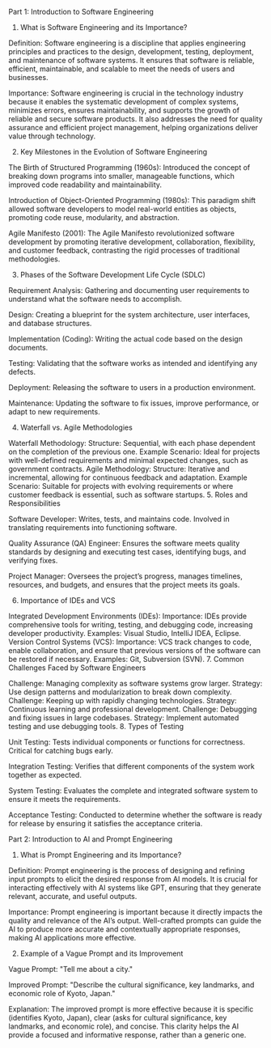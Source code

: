 Part 1: Introduction to Software Engineering
1. What is Software Engineering and its Importance?

Definition: Software engineering is a discipline that applies engineering principles and practices to the design, development, testing, deployment, and maintenance of software systems. It ensures that software is reliable, efficient, maintainable, and scalable to meet the needs of users and businesses.

Importance: Software engineering is crucial in the technology industry because it enables the systematic development of complex systems, minimizes errors, ensures maintainability, and supports the growth of reliable and secure software products. It also addresses the need for quality assurance and efficient project management, helping organizations deliver value through technology.

2. Key Milestones in the Evolution of Software Engineering

The Birth of Structured Programming (1960s): Introduced the concept of breaking down programs into smaller, manageable functions, which improved code readability and maintainability.

Introduction of Object-Oriented Programming (1980s): This paradigm shift allowed software developers to model real-world entities as objects, promoting code reuse, modularity, and abstraction.

Agile Manifesto (2001): The Agile Manifesto revolutionized software development by promoting iterative development, collaboration, flexibility, and customer feedback, contrasting the rigid processes of traditional methodologies.

3. Phases of the Software Development Life Cycle (SDLC)

Requirement Analysis: Gathering and documenting user requirements to understand what the software needs to accomplish.

Design: Creating a blueprint for the system architecture, user interfaces, and database structures.

Implementation (Coding): Writing the actual code based on the design documents.

Testing: Validating that the software works as intended and identifying any defects.

Deployment: Releasing the software to users in a production environment.

Maintenance: Updating the software to fix issues, improve performance, or adapt to new requirements.

4. Waterfall vs. Agile Methodologies

Waterfall Methodology:
Structure: Sequential, with each phase dependent on the completion of the previous one.
Example Scenario: Ideal for projects with well-defined requirements and minimal expected changes, such as government contracts.
Agile Methodology:
Structure: Iterative and incremental, allowing for continuous feedback and adaptation.
Example Scenario: Suitable for projects with evolving requirements or where customer feedback is essential, such as software startups.
5. Roles and Responsibilities

Software Developer: Writes, tests, and maintains code. Involved in translating requirements into functioning software.

Quality Assurance (QA) Engineer: Ensures the software meets quality standards by designing and executing test cases, identifying bugs, and verifying fixes.

Project Manager: Oversees the project’s progress, manages timelines, resources, and budgets, and ensures that the project meets its goals.

6. Importance of IDEs and VCS

Integrated Development Environments (IDEs):
Importance: IDEs provide comprehensive tools for writing, testing, and debugging code, increasing developer productivity.
Examples: Visual Studio, IntelliJ IDEA, Eclipse.
Version Control Systems (VCS):
Importance: VCS track changes to code, enable collaboration, and ensure that previous versions of the software can be restored if necessary.
Examples: Git, Subversion (SVN).
7. Common Challenges Faced by Software Engineers

Challenge: Managing complexity as software systems grow larger.
Strategy: Use design patterns and modularization to break down complexity.
Challenge: Keeping up with rapidly changing technologies.
Strategy: Continuous learning and professional development.
Challenge: Debugging and fixing issues in large codebases.
Strategy: Implement automated testing and use debugging tools.
8. Types of Testing

Unit Testing: Tests individual components or functions for correctness. Critical for catching bugs early.

Integration Testing: Verifies that different components of the system work together as expected.

System Testing: Evaluates the complete and integrated software system to ensure it meets the requirements.

Acceptance Testing: Conducted to determine whether the software is ready for release by ensuring it satisfies the acceptance criteria.

Part 2: Introduction to AI and Prompt Engineering
1. What is Prompt Engineering and its Importance?

Definition: Prompt engineering is the process of designing and refining input prompts to elicit the desired response from AI models. It is crucial for interacting effectively with AI systems like GPT, ensuring that they generate relevant, accurate, and useful outputs.

Importance: Prompt engineering is important because it directly impacts the quality and relevance of the AI’s output. Well-crafted prompts can guide the AI to produce more accurate and contextually appropriate responses, making AI applications more effective.

2. Example of a Vague Prompt and its Improvement

Vague Prompt: "Tell me about a city."

Improved Prompt: "Describe the cultural significance, key landmarks, and economic role of Kyoto, Japan."

Explanation: The improved prompt is more effective because it is specific (identifies Kyoto, Japan), clear (asks for cultural significance, key landmarks, and economic role), and concise. This clarity helps the AI provide a focused and informative response, rather than a generic one.